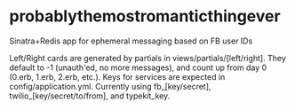 probablythemostromanticthingever
================================

Sinatra+Redis app for ephemeral messaging based on FB user IDs

Left/Right cards are generated by partials in views/partials/[left/right]. They default to -1 (unauth'ed, no more messages), and count up from day 0 (0.erb, 1.erb, 2.erb, etc.).
Keys for services are expected in config/application.yml. Currently using fb_[key/secret], twilio_[key/secret/to/from], and typekit_key.
